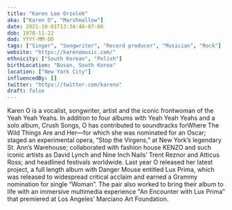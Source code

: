 ```yaml
---
title: "Karen Lee Orzolek"
aka: ["Karen O", "Marshmallow"]
date: 2021-10-01T13:34:48-07:00
dob: 1978-11-22
dod: YYYY-MM-DD
tags: ["Singer", "Songwriter", "Record producer", "Musician", "Rock"]
website: "https://karenomusic.com/"
ethnicity: ["South Korean", "Polish"]
birthLocation: "Busan, South Korea"
location: ["New York City"]
influencedBy: []
twitter: "https://twitter.com/kareno"
draft: false
---
```

Karen O is a vocalist, songwriter, artist and the iconic frontwoman of the Yeah Yeah Yeahs. In addition to four albums with Yeah Yeah Yeahs and a solo album, ​Crush Songs​, O has contributed to soundtracks for ​Where The Wild Things Are​ and ​Her​—for which she was nominated for an Oscar; staged an experimental opera, “Stop the Virgens,” at New York’s legendary St. Ann’s Warehouse; collaborated with fashion house KENZO and such iconic artists as David Lynch and Nine Inch Nails’ Trent Reznor and Atticus Ross; and headlined festivals worldwide. Last year O released her latest project, a full length album with Danger Mouse entitled ​Lux Prima​, which was released to widespread critical acclaim and earned a Grammy nomination for single “Woman”. The pair also worked to bring their album to life with an immersive multimedia experience "An Encounter with ​Lux Prima​” that premiered at Los Angeles’ Marciano Art Foundation.


